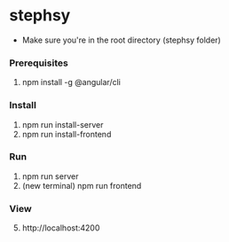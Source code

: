 # stephsy

- Make sure you're in the root directory (stephsy folder)

### Prerequisites
1. npm install -g @angular/cli

### Install
1. npm run install-server
2. npm run install-frontend

### Run
1. npm run server 
2. (new terminal) npm run frontend

### View
5. http://localhost:4200
